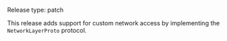 Release type: patch

This release adds support for custom network access
by implementing the `NetworkLayerProto` protocol.

